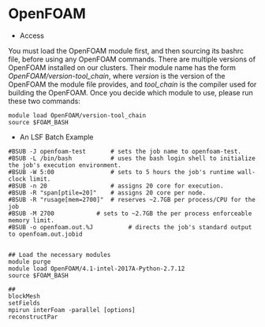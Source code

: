 # OpenFOAM

  - Access

You must load the OpenFOAM module first, and then sourcing its bashrc
file, before using any OpenFOAM commands. There are multiple versions of
OpenFOAM installed on our clusters. Their module name has the form
<i>OpenFOAM/version-tool\_chain</i>, where <i>version</i> is the version
of the OpenFOAM the module file provides, and <i>tool\_chain</i> is the
compiler used for building the OpenFOAM. Once you decide which module to
use, please run these two commands:

    module load OpenFOAM/version-tool_chain
    source $FOAM_BASH

  - An LSF Batch Example

<!-- end list -->

    #BSUB -J openfoam-test       # sets the job name to openfoam-test.
    #BSUB -L /bin/bash           # uses the bash login shell to initialize the job's execution environment.
    #BSUB -W 5:00                # sets to 5 hours the job's runtime wall-clock limit.
    #BSUB -n 20                  # assigns 20 core for execution.
    #BSUB -R "span[ptile=20]"    # assigns 20 core per node.
    #BSUB -R "rusage[mem=2700]"  # reserves ~2.7GB per process/CPU for the job 
    #BSUB -M 2700            # sets to ~2.7GB the per process enforceable memory limit.
    #BSUB -o openfoam.out.%J          # directs the job's standard output to openfoam.out.jobid 
    
    
    ## Load the necessary modules
    module purge
    module load OpenFOAM/4.1-intel-2017A-Python-2.7.12
    source $FOAM_BASH
    
    ## 
    blockMesh
    setFields
    mpirun interFoam -parallel [options]
    reconstructPar
